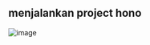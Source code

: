 ## menjalankan project hono
![image](https://github.com/user-attachments/assets/d69f82b7-a05c-4153-80d1-ff0b30200702)
